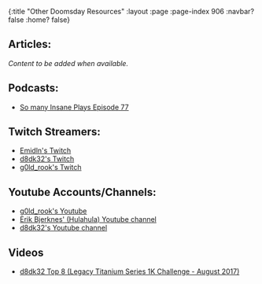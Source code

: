 {:title "Other Doomsday Resources"
 :layout :page
 :page-index 906
 :navbar? false
 :home? false}
 
 ## Articles:
 
  *Content to be added when available.*
 
 ## Podcasts:
 
 - [So many Insane Plays Episode 77](http://www.eternalcentral.com/so-many-insane-plays-podcast-episode-77-masters-25-preview-and-arabian-nights-review/)
 
 ## Twitch Streamers:
 
 - [Emidln's Twitch](https://www.twitch.tv/adam4300)
 - [d8dk32's Twitch](https://www.twitch.tv/ddftguy)
 - [g0ld_rook's Twitch](https://www.twitch.tv/g0ld_rook)
 
 ## Youtube Accounts/Channels:
 
 - [g0ld_rook's Youtube](https://www.youtube.com/channel/UC5uCLmqksd7KrHdKa6Gxmaw)
 - [Erik Bjerknes' (Hulahula) Youtube channel](https://www.youtube.com/user/hulahula5000)
 - [d8dk32's Youtube channel](https://www.youtube.com/channel/UCD0Os6qvXicEZl6gJ_xPXGw)
 
 ## Videos
 
 - [d8dk32 Top 8 (Legacy Titanium Series 1K Challenge - August 2017)](https://www.youtube.com/watch?v=VmmR_3pG0Rs&feature=youtu.be&t=38m3s)
 
 
